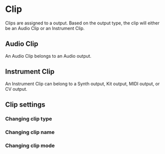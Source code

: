 # Clip

Clips are assigned to a output. Based on the output type, the clip will either be an Audio Clip or an Instrument Clip.

## Audio Clip

An Audio Clip belongs to an Audio output.

## Instrument Clip

An Instrument Clip can belong to a Synth output, Kit output, MIDI output, or CV output.

## Clip settings

### Changing clip type

### Changing clip name

### Changing clip mode